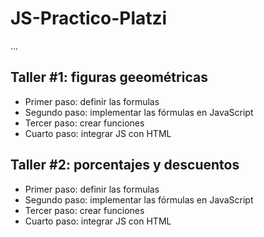 # JS-Practico-Platzi

...

## Taller #1: figuras geeométricas

- Primer paso: definir las formulas
- Segundo paso: implementar las fórmulas en JavaScript
- Tercer paso: crear funciones
- Cuarto paso: integrar JS con HTML


## Taller #2: porcentajes y descuentos
- Primer paso: definir las formulas
- Segundo paso: implementar las fórmulas en JavaScript
- Tercer paso: crear funciones
- Cuarto paso: integrar JS con HTML
